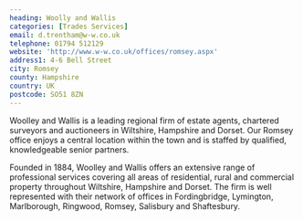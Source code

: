 ```yaml
---
heading: Woolly and Wallis
categories: [Trades Services]
email: d.trentham@w-w.co.uk
telephone: 01794 512129
website: 'http://www.w-w.co.uk/offices/romsey.aspx'
address1: 4-6 Bell Street
city: Romsey
county: Hampshire
country: UK
postcode: SO51 8ZN
---
```

Woolley and Wallis is a leading regional firm of estate agents, chartered surveyors and auctioneers in Wiltshire, Hampshire and Dorset. Our Romsey office enjoys a central location within the town and is staffed by qualified, knowledgeable senior partners.

Founded in 1884, Woolley and Wallis offers an extensive range of professional services covering all areas of residential, rural and commercial property throughout Wiltshire, Hampshire and Dorset. The firm is well represented with their network of offices in Fordingbridge, Lymington, Marlborough, Ringwood, Romsey, Salisbury and Shaftesbury.
